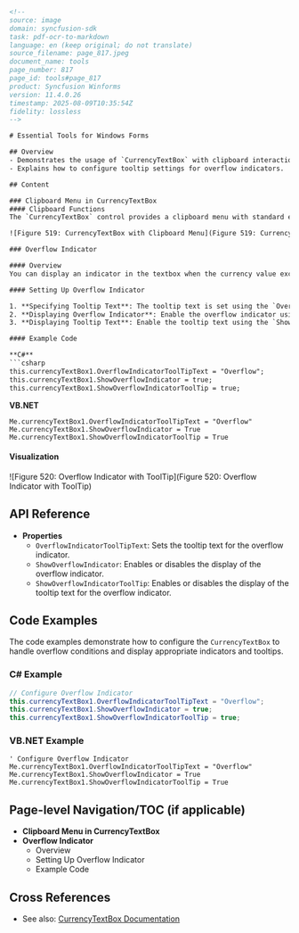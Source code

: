 ```html
<!-- 
source: image
domain: syncfusion-sdk
task: pdf-ocr-to-markdown
language: en (keep original; do not translate)
source_filename: page_817.jpeg
document_name: tools
page_number: 817
page_id: tools#page_817
product: Syncfusion Winforms
version: 11.4.0.26
timestamp: 2025-08-09T10:35:54Z
fidelity: lossless
-->

# Essential Tools for Windows Forms

## Overview
- Demonstrates the usage of `CurrencyTextBox` with clipboard interactions and overflow indicators.
- Explains how to configure tooltip settings for overflow indicators.

## Content

### Clipboard Menu in CurrencyTextBox
#### Clipboard Functions
The `CurrencyTextBox` control provides a clipboard menu with standard editing functionalities such as copying, pasting, cutting, and more. This menu can be accessed while interacting with the text box.

![Figure 519: CurrencyTextBox with Clipboard Menu](Figure 519: CurrencyTextBox with Clipboard Menu)

### Overflow Indicator

#### Overview
You can display an indicator in the textbox when the currency value exceeds its boundaries. Additionally, you can enable tooltips for the overflow indicator.

#### Setting Up Overflow Indicator

1. **Specifying Tooltip Text**: The tooltip text is set using the `OverflowIndicatorToolTipText` property.
2. **Displaying Overflow Indicator**: Enable the overflow indicator using the `ShowOverflowIndicator` property.
3. **Displaying Tooltip Text**: Enable the tooltip text using the `ShowOverflowIndicatorToolTip` property.

#### Example Code

**C#**
```csharp
this.currencyTextBox1.OverflowIndicatorToolTipText = "Overflow";
this.currencyTextBox1.ShowOverflowIndicator = true;
this.currencyTextBox1.ShowOverflowIndicatorToolTip = true;
```

**VB.NET**
```vbnet
Me.currencyTextBox1.OverflowIndicatorToolTipText = "Overflow"
Me.currencyTextBox1.ShowOverflowIndicator = True
Me.currencyTextBox1.ShowOverflowIndicatorToolTip = True
```

#### Visualization
![Figure 520: Overflow Indicator with ToolTip](Figure 520: Overflow Indicator with ToolTip)

## API Reference

- **Properties**
  - `OverflowIndicatorToolTipText`: Sets the tooltip text for the overflow indicator.
  - `ShowOverflowIndicator`: Enables or disables the display of the overflow indicator.
  - `ShowOverflowIndicatorToolTip`: Enables or disables the display of the tooltip text for the overflow indicator.

## Code Examples

The code examples demonstrate how to configure the `CurrencyTextBox` to handle overflow conditions and display appropriate indicators and tooltips.

### C# Example
```csharp
// Configure Overflow Indicator
this.currencyTextBox1.OverflowIndicatorToolTipText = "Overflow";
this.currencyTextBox1.ShowOverflowIndicator = true;
this.currencyTextBox1.ShowOverflowIndicatorToolTip = true;
```

### VB.NET Example
```vbnet
' Configure Overflow Indicator
Me.currencyTextBox1.OverflowIndicatorToolTipText = "Overflow"
Me.currencyTextBox1.ShowOverflowIndicator = True
Me.currencyTextBox1.ShowOverflowIndicatorToolTip = True
```

## Page-level Navigation/TOC (if applicable)
- **Clipboard Menu in CurrencyTextBox**
- **Overflow Indicator**
  - Overview
  - Setting Up Overflow Indicator
  - Example Code

## Cross References
- See also: [CurrencyTextBox Documentation](#CurrencyTextBox-Documentation)

<!-- tags: [CurrencyTextBox, OverflowIndicator, ClipboardMenu, Tooltip, SyncfusionWinforms] keywords: [CurrencyTextBox, OverflowIndicatorToolTipText, ShowOverflowIndicator, ShowOverflowIndicatorToolTip, clipboard functions, tooltip settings] -->
```
